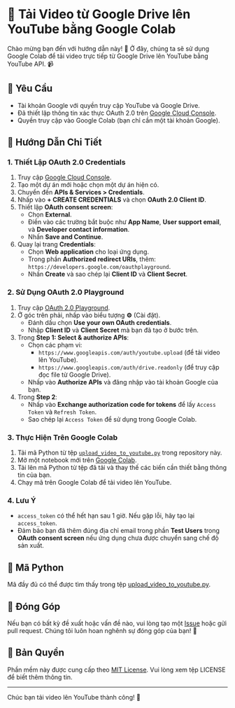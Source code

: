 # 🚀 Tải Video từ Google Drive lên YouTube bằng Google Colab

Chào mừng bạn đến với hướng dẫn này! 👋 Ở đây, chúng ta sẽ sử dụng Google Colab để tải video trực tiếp từ Google Drive lên YouTube bằng YouTube API. 📹

## 🔧 Yêu Cầu

- Tài khoản Google với quyền truy cập YouTube và Google Drive.
- Đã thiết lập thông tin xác thực OAuth 2.0 trên [Google Cloud Console](https://console.cloud.google.com/).
- Quyền truy cập vào Google Colab (bạn chỉ cần một tài khoản Google).

## 📝 Hướng Dẫn Chi Tiết

### 1. Thiết Lập OAuth 2.0 Credentials

1. Truy cập [Google Cloud Console](https://console.cloud.google.com/).
2. Tạo một dự án mới hoặc chọn một dự án hiện có.
3. Chuyển đến **APIs & Services > Credentials**.
4. Nhấp vào **+ CREATE CREDENTIALS** và chọn **OAuth 2.0 Client ID**.
5. Thiết lập **OAuth consent screen**:
   - Chọn **External**.
   - Điền vào các trường bắt buộc như **App Name**, **User support email**, và **Developer contact information**.
   - Nhấn **Save and Continue**.
6. Quay lại trang **Credentials**:
   - Chọn **Web application** cho loại ứng dụng.
   - Trong phần **Authorized redirect URIs**, thêm: `https://developers.google.com/oauthplayground`.
   - Nhấn **Create** và sao chép lại **Client ID** và **Client Secret**.

### 2. Sử Dụng OAuth 2.0 Playground

1. Truy cập [OAuth 2.0 Playground](https://developers.google.com/oauthplayground).
2. Ở góc trên phải, nhấp vào biểu tượng **⚙️** (Cài đặt).
   - Đánh dấu chọn **Use your own OAuth credentials**.
   - Nhập **Client ID** và **Client Secret** mà bạn đã tạo ở bước trên.
3. Trong **Step 1: Select & authorize APIs**:
   - Chọn các phạm vi:
     - `https://www.googleapis.com/auth/youtube.upload` (để tải video lên YouTube).
     - `https://www.googleapis.com/auth/drive.readonly` (để truy cập đọc file từ Google Drive).
   - Nhấp vào **Authorize APIs** và đăng nhập vào tài khoản Google của bạn.
4. Trong **Step 2**:
   - Nhấp vào **Exchange authorization code for tokens** để lấy `Access Token` và `Refresh Token`.
   - Sao chép lại `Access Token` để sử dụng trong Google Colab.

### 3. Thực Hiện Trên Google Colab

1. Tải mã Python từ tệp [`upload_video_to_youtube.py`](upload_video_to_youtube.py) trong repository này.
2. Mở một notebook mới trên [Google Colab](https://colab.research.google.com/).
3. Tải lên mã Python từ tệp đã tải và thay thế các biến cần thiết bằng thông tin của bạn.
4. Chạy mã trên Google Colab để tải video lên YouTube.

### 4. Lưu Ý

- `access_token` có thể hết hạn sau 1 giờ. Nếu gặp lỗi, hãy tạo lại `access_token`.
- Đảm bảo bạn đã thêm đúng địa chỉ email trong phần **Test Users** trong **OAuth consent screen** nếu ứng dụng chưa được chuyển sang chế độ sản xuất.

## 📂 Mã Python

Mã đầy đủ có thể được tìm thấy trong tệp [upload_video_to_youtube.py](upload_video_to_youtube.py).

## 🌟 Đóng Góp

Nếu bạn có bất kỳ đề xuất hoặc vấn đề nào, vui lòng tạo một [Issue](https://github.com/your-repo/issues) hoặc gửi pull request. Chúng tôi luôn hoan nghênh sự đóng góp của bạn! 🙌

## 📜 Bản Quyền

Phần mềm này được cung cấp theo [MIT License](LICENSE). Vui lòng xem tệp LICENSE để biết thêm thông tin.

---

Chúc bạn tải video lên YouTube thành công! 🎉
